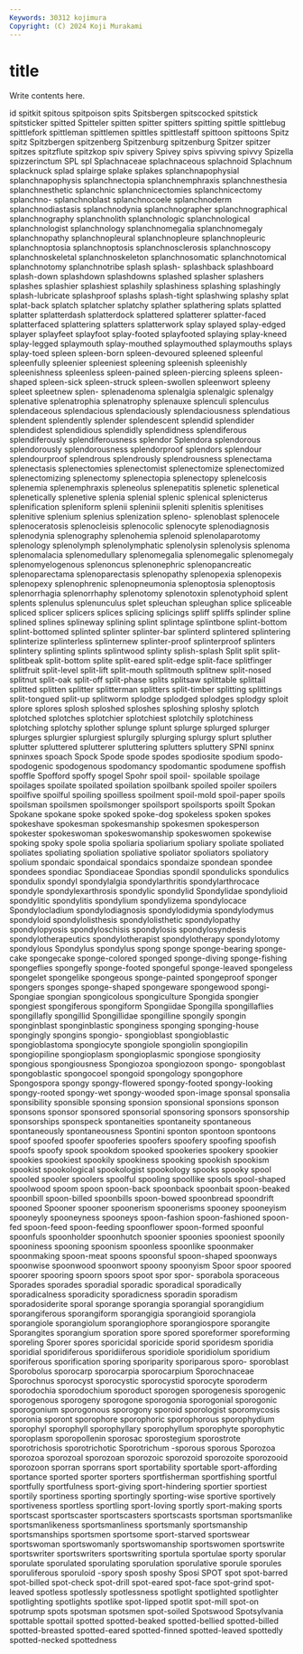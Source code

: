 ```yaml
---
Keywords: 30312 kojimura
Copyright: (C) 2024 Koji Murakami
---
```


# title

Write contents here.



id spitkit spitous spitpoison spits Spitsbergen spitscocked spitstick
spitsticker spitted Spitteler spitten spitter spitters spitting spittle spittlebug spittlefork
spittleman spittlemen spittles spittlestaff spittoon spittoons Spitz spitz Spitzbergen spitzenberg
Spitzenburg spitzenburg Spitzer spitzer spitzes spitzflute spitzkop spiv spivery Spivey
spivs spivving spivvy Spizella spizzerinctum SPL spl Splachnaceae splachnaceous splachnoid
Splachnum splacknuck splad splairge splake splakes splanchnapophysial splanchnapophysis splanchnectopia splanchnemphraxis
splanchnesthesia splanchnesthetic splanchnic splanchnicectomies splanchnicectomy splanchno- splanchnoblast splanchnocoele splanchnoderm splanchnodiastasis
splanchnodynia splanchnographer splanchnographical splanchnography splanchnolith splanchnologic splanchnological splanchnologist splanchnology splanchnomegalia
splanchnomegaly splanchnopathy splanchnopleural splanchnopleure splanchnopleuric splanchnoptosia splanchnoptosis splanchnosclerosis splanchnoscopy splanchnoskeletal
splanchnoskeleton splanchnosomatic splanchnotomical splanchnotomy splanchnotribe splash splash- splashback splashboard splash-down
splashdown splashdowns splashed splasher splashers splashes splashier splashiest splashily splashiness
splashing splashingly splash-lubricate splashproof splashs splash-tight splashwing splashy splat splat-back
splatch splatcher splatchy splather splathering splats splatted splatter splatterdash splatterdock
splattered splatterer splatter-faced splatterfaced splattering splatters splatterwork splay splayed splay-edged
splayer splayfeet splayfoot splay-footed splayfooted splaying splay-kneed splay-legged splaymouth splay-mouthed
splaymouthed splaymouths splays splay-toed spleen spleen-born spleen-devoured spleened spleenful spleenfully
spleenier spleeniest spleening spleenish spleenishly spleenishness spleenless spleen-pained spleen-piercing spleens
spleen-shaped spleen-sick spleen-struck spleen-swollen spleenwort spleeny spleet spleetnew splen- splenadenoma
splenalgia splenalgic splenalgy splenative splenatrophia splenatrophy splenauxe splenculi splenculus splendaceous
splendacious splendaciously splendaciousness splendatious splendent splendently splender splendescent splendid splendider
splendidest splendidious splendidly splendidness splendiferous splendiferously splendiferousness splendor Splendora splendorous
splendorously splendorousness splendorproof splendors splendour splendourproof splendrous splendrously splendrousness splenectama
splenectasis splenectomies splenectomist splenectomize splenectomized splenectomizing splenectomy splenectopia splenectopy splenelcosis
splenemia splenemphraxis spleneolus splenepatitis splenetic splenetical splenetically splenetive splenia splenial
splenic splenical splenicterus splenification spleniform splenii spleninii spleniti splenitis splenitises
splenitive splenium splenius splenization spleno- splenoblast splenocele splenoceratosis splenocleisis splenocolic
splenocyte splenodiagnosis splenodynia splenography splenohemia splenoid splenolaparotomy splenology splenolymph splenolymphatic
splenolysin splenolysis splenoma splenomalacia splenomedullary splenomegalia splenomegalic splenomegaly splenomyelogenous splenoncus
splenonephric splenopancreatic splenoparectama splenoparectasis splenopathy splenopexia splenopexis splenopexy splenophrenic splenopneumonia
splenoptosia splenoptosis splenorrhagia splenorrhaphy splenotomy splenotoxin splenotyphoid splent splents splenulus
splenunculus splet spleuchan spleughan splice spliceable spliced splicer splicers splices
splicing splicings spliff spliffs splinder spline splined splines splineway splining
splint splintage splintbone splint-bottom splint-bottomed splinted splinter splinter-bar splinterd splintered
splintering splinterize splinterless splinternew splinter-proof splinterproof splinters splintery splinting splints
splintwood splinty splish-splash Split split split- splitbeak split-bottom splite split-eared
split-edge split-face splitfinger splitfruit split-level split-lift split-mouth splitmouth splitnew split-nosed
splitnut split-oak split-off split-phase splits splitsaw splittable splittail splitted splitten
splitter splitterman splitters split-timber splitting splittings split-tongued split-up splitworm splodge
splodged splodges splodgy sploit splore splores splosh sploshed sploshes sploshing
sploshy splotch splotched splotches splotchier splotchiest splotchily splotchiness splotching splotchy
splother splunge splunt splurge splurged splurger splurges splurgier splurgiest splurgily
splurging splurgy splurt spluther splutter spluttered splutterer spluttering splutters spluttery
SPNI spninx spninxes spoach Spock Spode spode spodes spodiosite spodium
spodo- spodogenic spodogenous spodomancy spodomantic spodumene spoffish spoffle Spofford spoffy
spogel Spohr spoil spoil- spoilable spoilage spoilages spoilate spoilated spoilation
spoilbank spoiled spoiler spoilers spoilfive spoilful spoiling spoilless spoilment spoil-mold
spoil-paper spoils spoilsman spoilsmen spoilsmonger spoilsport spoilsports spoilt Spokan Spokane
spokane spoke spoked spoke-dog spokeless spoken spokes spokeshave spokesman spokesmanship
spokesmen spokesperson spokester spokeswoman spokeswomanship spokeswomen spokewise spoking spoky spole
spolia spoliaria spoliarium spoliary spoliate spoliated spoliates spoliating spoliation spoliative
spoliator spoliators spoliatory spolium spondaic spondaical spondaics spondaize spondean spondee
spondees spondiac Spondiaceae Spondias spondil spondulicks spondulics spondulix spondyl spondylalgia
spondylarthritis spondylarthrocace spondyle spondylexarthrosis spondylic spondylid Spondylidae spondylioid spondylitic spondylitis
spondylium spondylizema spondylocace Spondylocladium spondylodiagnosis spondylodidymia spondylodymus spondyloid spondylolisthesis spondylolisthetic
spondylopathy spondylopyosis spondyloschisis spondylosis spondylosyndesis spondylotherapeutics spondylotherapist spondylotherapy spondylotomy spondylous
Spondylus spondylus spong sponge sponge-bearing sponge-cake spongecake sponge-colored sponged sponge-diving
sponge-fishing spongeflies spongefly sponge-footed spongeful sponge-leaved spongeless spongelet spongelike spongeous
sponge-painted spongeproof sponger spongers sponges sponge-shaped spongeware spongewood spongi- Spongiae
spongian spongicolous spongiculture Spongida spongier spongiest spongiferous spongiform Spongiidae Spongilla
spongillaflies spongillafly spongillid Spongillidae spongilline spongily spongin sponginblast sponginblastic sponginess
sponging sponging-house spongingly spongins spongio- spongioblast spongioblastic spongioblastoma spongiocyte spongiole
spongiolin spongiopilin spongiopiline spongioplasm spongioplasmic spongiose spongiosity spongious spongiousness Spongiozoa
spongiozoon spongo- spongoblast spongoblastic spongocoel spongoid spongology spongophore Spongospora spongy
spongy-flowered spongy-footed spongy-looking spongy-rooted spongy-wet spongy-wooded spon-image sponsal sponsalia sponsibility
sponsible sponsing sponsion sponsional sponsions sponson sponsons sponsor sponsored sponsorial
sponsoring sponsors sponsorship sponsorships sponspeck spontaneities spontaneity spontaneous spontaneously spontaneousness
Spontini sponton spontoon spontoons spoof spoofed spoofer spooferies spoofers spoofery
spoofing spoofish spoofs spoofy spook spookdom spooked spookeries spookery spookier
spookies spookiest spookily spookiness spooking spookish spookism spookist spookological spookologist
spookology spooks spooky spool spooled spooler spoolers spoolful spooling spoollike
spools spool-shaped spoolwood spoom spoon spoon-back spoonback spoonbait spoon-beaked spoonbill
spoon-billed spoonbills spoon-bowed spoonbread spoondrift spooned Spooner spooner spoonerism spoonerisms
spooney spooneyism spooneyly spooneyness spooneys spoon-fashion spoon-fashioned spoon-fed spoon-feed spoon-feeding
spoonflower spoon-formed spoonful spoonfuls spoonholder spoonhutch spoonier spoonies spooniest spoonily
spooniness spooning spoonism spoonless spoonlike spoonmaker spoonmaking spoon-meat spoons spoonsful
spoon-shaped spoonways spoonwise spoonwood spoonwort spoony spoonyism Spoor spoor spoored
spoorer spooring spoorn spoors spoot spor spor- sporabola sporaceous Sporades
sporades sporadial sporadic sporadical sporadically sporadicalness sporadicity sporadicness sporadin sporadism
sporadosiderite sporal sporange sporangia sporangial sporangidium sporangiferous sporangiform sporangigia sporangioid
sporangiola sporangiole sporangiolum sporangiophore sporangiospore sporangite Sporangites sporangium sporation spore
spored sporeformer sporeforming sporeling Sporer spores sporicidal sporicide sporid sporidesm
sporidia sporidial sporidiferous sporidiiferous sporidiole sporidiolum sporidium sporiferous sporification sporing
sporiparity sporiparous sporo- sporoblast Sporobolus sporocarp sporocarpia sporocarpium Sporochnaceae Sporochnus
sporocyst sporocystic sporocystid sporocyte sporoderm sporodochia sporodochium sporoduct sporogen sporogenesis
sporogenic sporogenous sporogeny sporogone sporogonia sporogonial sporogonic sporogonium sporogonous sporogony
sporoid sporologist sporomycosis sporonia sporont sporophore sporophoric sporophorous sporophydium sporophyl
sporophyll sporophyllary sporophyllum sporophyte sporophytic sporoplasm sporopollenin sporosac sporostegium sporostrote
sporotrichosis sporotrichotic Sporotrichum -sporous sporous Sporozoa sporozoa sporozoal sporozoan sporozoic
sporozoid sporozoite sporozooid sporozoon sporran sporrans sport sportability sportable sport-affording
sportance sported sporter sporters sportfisherman sportfishing sportful sportfully sportfulness sport-giving
sport-hindering sportier sportiest sportily sportiness sporting sportingly sporting-wise sportive sportively
sportiveness sportless sportling sport-loving sportly sport-making sports sportscast sportscaster sportscasters
sportscasts sportsman sportsmanlike sportsmanlikeness sportsmanliness sportsmanly sportsmanship sportsmanships sportsmen sportsome
sport-starved sportswear sportswoman sportswomanly sportswomanship sportswomen sportswrite sportswriter sportswriters sportswriting
sportula sportulae sporty sporular sporulate sporulated sporulating sporulation sporulative sporule
sporules sporuliferous sporuloid -spory sposh sposhy Sposi SPOT spot spot-barred
spot-billed spot-check spot-drill spot-eared spot-face spot-grind spot-leaved spotless spotlessly spotlessness
spotlight spotlighted spotlighter spotlighting spotlights spotlike spot-lipped spotlit spot-mill spot-on
spotrump spots spotsman spotsmen spot-soiled Spotswood Spotsylvania spottable spottail spotted
spotted-beaked spotted-bellied spotted-billed spotted-breasted spotted-eared spotted-finned spotted-leaved spottedly spotted-necked spottedness
